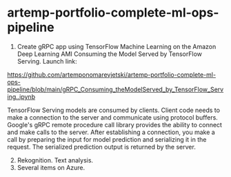 # artemp-portfolio-complete-ml-ops-pipeline

1. Create gRPC app using
TensorFlow Machine Learning on the Amazon Deep Learning AMI
Consuming the Model Served by TensorFlow Serving. 
Launch link:

https://github.com/artemponomarevjetski/artemp-portfolio-complete-ml-ops-pipeline/blob/main/gRPC_Consuming_theModelServed_by_TensorFlow_Serving..ipynb

TensorFlow Serving models are consumed by clients. Client code needs to make a connection to the server and communicate using protocol buffers. Google's gRPC remote procedure call library provides the ability to connect and make calls to the server. After establishing a connection, you make a call by preparing the input for model prediction and serializing it in the request. The serialized prediction output is returned by the server.

2. Rekognition. Text analysis.
3. Several items on Azure.
